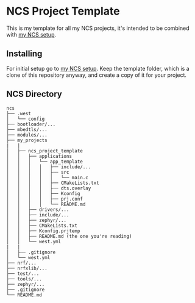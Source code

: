 # NCS Project Template
This is my template for all my NCS projects, it's intended to be combined with [my NCS setup](https://github.com/Solidedge/ncs_setup).

## Installing
For initial setup go to [my NCS setup](https://github.com/Solidedge/ncs_setup). Keep the template folder, which is a clone of this repository anyway, and create a copy of it for your project.

## NCS Directory
```
ncs
├── .west
│   └── config
├── bootloader/...
├── mbedtls/...
├── modules/...
├── my_projects
|   |
│   ├── ncs_project_template
│   │   ├── applications
│   │   │   └── app_template
│   │   │   │   ├── include/...
│   │   │   │   ├── src
│   │   │   │   │   └── main.c
│   │   │   │   ├── CMakeLists.txt
│   │   │   │   ├── dts.overlay
│   │   │   │   ├── Kconfig
│   │   │   │   ├── prj.conf
│   │   │   │   └── README.md
│   │   ├── drivers/...
│   │   ├── include/...
│   │   ├── zephyr/...
│   │   ├── CMakeLists.txt
│   │   ├── Kconfig.prjtemp
│   │   ├── README.md (the one you're reading)
│   │   └── west.yml
|   |
│   ├── .gitignore
│   └── west.yml
├── nrf/...
├── nrfxlib/...
├── test/...
├── tools/...
├── zephyr/...
├── .gitignore
└── README.md
```
